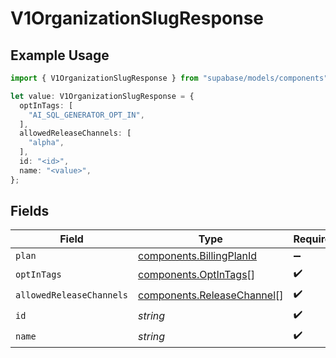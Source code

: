 # V1OrganizationSlugResponse

## Example Usage

```typescript
import { V1OrganizationSlugResponse } from "supabase/models/components";

let value: V1OrganizationSlugResponse = {
  optInTags: [
    "AI_SQL_GENERATOR_OPT_IN",
  ],
  allowedReleaseChannels: [
    "alpha",
  ],
  id: "<id>",
  name: "<value>",
};
```

## Fields

| Field                                                                    | Type                                                                     | Required                                                                 | Description                                                              |
| ------------------------------------------------------------------------ | ------------------------------------------------------------------------ | ------------------------------------------------------------------------ | ------------------------------------------------------------------------ |
| `plan`                                                                   | [components.BillingPlanId](../../models/components/billingplanid.md)     | :heavy_minus_sign:                                                       | N/A                                                                      |
| `optInTags`                                                              | [components.OptInTags](../../models/components/optintags.md)[]           | :heavy_check_mark:                                                       | N/A                                                                      |
| `allowedReleaseChannels`                                                 | [components.ReleaseChannel](../../models/components/releasechannel.md)[] | :heavy_check_mark:                                                       | N/A                                                                      |
| `id`                                                                     | *string*                                                                 | :heavy_check_mark:                                                       | N/A                                                                      |
| `name`                                                                   | *string*                                                                 | :heavy_check_mark:                                                       | N/A                                                                      |